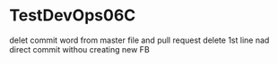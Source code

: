 # TestDevOps06C
  
 delet commit word from master file and pull request 
 delete 1st line nad direct commit withou creating new FB
